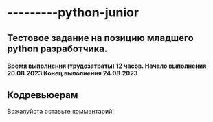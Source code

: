 # ---------python-junior
<h2><b>Тестовое задание на позицию младшего python разработчика.</b></h2>
<h4>Время выполнения (трудозатраты) 12 часов.
Начало выполнения 20.08.2023
Конец выполнения 24.08.2023</h4>

<h2><b>Кодревьюерам</b></h2>
<p>Вожалуйста оставьте комментарий!</p>